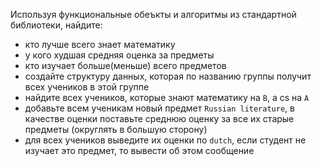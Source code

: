 ﻿Используя функциональные обеъкты и алгоритмы из стандартной библиотеки, найдите:

* кто лучше всего знает математику
* у кого худшая средняя оценка за предметы
* кто изучает больше(меньше) всего предметов
* создайте структуру данных, которая по названию группы получит всех учеников в этой группе
* найдите всех учеников, которые знают математику на `B`, а cs на `A`
* добавьте всем ученикам новый предмет `Russian literature`, в качестве оценки поставьте среднюю оценку за все их старые предметы (округлять в большую сторону)
* для всех учеников выведите их оценки по `dutch`, если студент не изучает это предмет, то вывести об этом сообщение
 